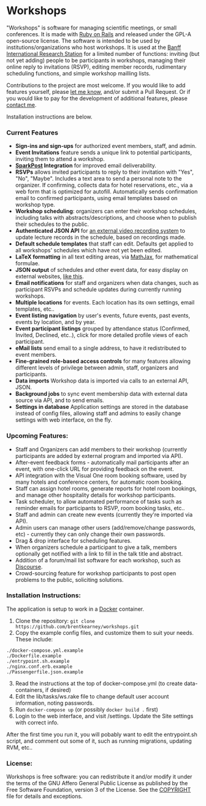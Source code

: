 # Workshops

"Workshops" is software for managing scientific meetings, or small conferences. It is made with [Ruby on Rails](http://rubyonrails.org)
and released under the GPL-A open-source license. The software is intended to be used by institutions/organizations
who host workshops. It is used at the
[Banff International Research Station](https://workshops.birs.ca/events/future) for a limited number of functions: inviting (but not yet adding)
people to be participants in workshops, managing their online reply to invitations (RSVP), editing member records, rudimentary scheduling functions,
and simple workshop mailling lists.

Contributions to the project are most welcome. If you would like to add features yourself, please
[let me know](mailto:brentk@birs.ca), and/or submit a Pull Request. Or if you would like to pay for the development of additional features,
please [contact me](mailto:brent@netmojo.ca).


Installation instructions are below.

### Current Features
* **Sign-ins and sign-ups** for authorized event members, staff, and admin.
* **Event Invitations** feature sends a unique link to potential participants, inviting them to attend a workshop.
* **[SparkPost](https://www.sparkpost.com) Integration** for improved email deliverability.
* **RSVPs** allows invited participants to reply to their invitation with "Yes", "No", "Maybe". Includes a text area to send a personal note to the organizer. If confirming, collects data for hotel reservations, etc., via a web form that is optimized for autofill. Automatically sends confirmation email to confirmed participants, using email templates based on workshop type.
* **Workshop scheduling**: organizers can enter their workshop schedules, including talks with abstracts/descriptions, and choose when to publish their schedules to the public.
* **Authenticated JSON API** for [an external video recording system](http://www.birs.ca/facilities/automated-video) to update lecture records in the schedule, based on recordings made.
* **Default schedule templates** that staff can edit. Defaults get applied to all workshops' schedules which have not yet been edited.
* **LaTeX formatting** in all text editing areas, via [MathJax](https://www.mathjax.org), for mathematical formulae.
* **JSON output** of schedules and other event data, for easy display on external websites, [like this](http://www.birs.ca/events/2017/5-day-workshops/17w5030/schedule).
* **Email notifications** for staff and organizers when data changes, such as participant RSVPs and schedule updates during currently running workshops.
* **Multiple locations** for events. Each location has its own settings, email templates, etc..
* **Event listing navigation** by user's events, future events, past events, events by location, and by year.
* **Event participant listings** grouped by attendance status (Confirmed, Invited, Declined, etc..), click for more detailed profile views of each participant.
* **eMail lists** send email to a single address, to have it redistributed to event members.
* **Fine-grained role-based access controls** for many features allowing different levels of privilege between admin, staff, organizers and participants.
* **Data imports** Workshop data is imported via calls to an external API, JSON.
* **Background jobs** to sync event membership data with external data source via API, and to send emails.
* **Settings in database** Application settings are stored in the database instead of config files, allowing staff and admins to easily change settings with web interface, on the fly.


### Upcoming Features:
* Staff and Organizers can add members to their workshop (currently participants are added by external program and imported via API).
* After-event feedback forms - automatically mail participants after an event, with one-click URL for providing feedback on the event.
* API integration with the Visual One room booking software, used by many hotels and conference centers, for automatic room booking.
* Staff can assign hotel rooms, generate reports for hotel room bookings, and manage other hospitality details for workshop participants.
* Task scheduler, to allow automated performance of tasks such as reminder emails for participants to RSVP, room booking tasks, etc..
* Staff and admin can create new events (currently they're imported via API).
* Admin users can manage other users (add/remove/change passwords, etc) - currently they can only change their own passwords.
* Drag & drop interface for scheduling features.
* When organizers schedule a participant to give a talk, members optionally get notified with a link to fill in the talk title and abstract.
* Addition of a forum/mail list software for each workshop, such as [Discourse](http://www.discourse.org).
* Crowd-sourcing feature for workshop participants to post open problems to the public, soliciting solutions.


### Installation Instructions:
The application is setup to work in a [Docker](http://www.docker.com) container.

1. Clone the repository: `git clone https://github.com/brentkearney/workshops.git`
2. Copy the example config files, and customize them to suit your needs. These include:
  ```
  ./docker-compose.yml.example
  ./Dockerfile.example
  ./entrypoint.sh.example
  ./nginx.conf.erb.example
  ./Passengerfile.json.example
  ```
3. Read the instructions at the top of docker-compose.yml (to create data-containers, if desired)
4. Edit the lib/tasks/ws.rake file to change default user account information, noting passwords.
5. Run `docker-compose up` (or possibly `docker build .` first)
6. Login to the web interface, and visit /settings. Update the Site settings with correct info.

After the first time you run it, you will pobably want to edit the entrypoint.sh script, and comment out some of it, such as running migrations, updating RVM, etc..



### License:
Workshops is free software: you can redistribute it and/or modify it under
the terms of the GNU Affero General Public License as published by the Free
Software Foundation, version 3 of the License. See the [COPYRIGHT](COPYRIGHT)
file for details and exceptions.
